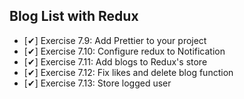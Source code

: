 ## Blog List with Redux
  - [✔] Exercise 7.9: Add Prettier to your project
  - [✔] Exercise 7.10: Configure redux to Notification
  - [✔] Exercise 7.11: Add blogs to Redux's store
  - [✔] Exercise 7.12: Fix likes and delete blog function
  - [✔] Exercise 7.13: Store logged user 